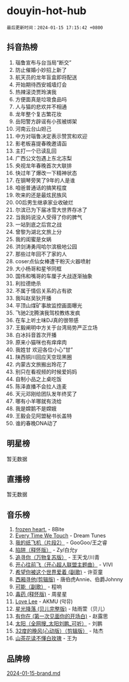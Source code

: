 # douyin-hot-hub

`最后更新时间：2024-01-15 17:15:42 +0800`

## 抖音热榜

1. 瑙鲁宣布与台当局“断交”
1. 防止催婚小妙招上新了
1. 航天员的龙年盲盒即将配送
1. 开始期待西安城墙灯会
1. 热辣滚烫贾玲演我
1. 方便面真是垃圾食品吗
1. 人与猫的悲欢并不相通
1. 龙年整个复古繁花妆
1. 岳阳警方辟谣有小孩被绑架
1. 河南云台山妲己
1. 中方对瑙鲁决定表示赞赏和欢迎
1. 影老板喜提春晚邀请函
1. 主打一个已读乱回
1. 广西公文包遇上东北冻梨
1. 央视龙年春晚首次大联排
1. 快过年了爆改一下精神状态
1. 在钢琴旁笑了9年的人是谁
1. 咱爸普通话的搞笑程度
1. 吹来的还是最炫民族风
1. 00后男生继承家业收破烂
1. 尔滨已为下届冰雪大世界存冰了
1. 当我妈说没人受得了你的脾气
1. 一站到底之后宫之战
1. 曾黎为湖北文旅上分
1. 我的闺蜜是女娲
1. 洪剑涛勇闯哈尔滨极地公园
1. 那些过年回不了家的人
1. coser点仙女棒遭干粉灭火器喷射
1. 大小杨哥和星爷同框
1. 国伟和嘴哥的车厘子大战逐渐抽象
1. 利拉德绝杀
1. 不属于情侣关系的占有欲
1. 我叫赵吴狄开播
1. 平顶山煤矿事故监控画面曝光
1. 飞驰2沈腾演我驾校教练发疯
1. 在车上听土味DJ真的很带感
1. 王毅阐明中方关于台湾局势严正立场
1. 白冰抖音首次开播
1. 原来小猫咪也有痒痒肉
1. 我姓甘 欢迎各位小心“甘”
1. 陕西铜川回应天空现黑圈
1. 内蒙古文旅搬出玲花了
1. 别只在看视频的时候爱妈妈
1. 自制小品之上桌吃饭
1. 陈泽直播不会拉人连麦
1. 天元邓刚给团队发年终奖了
1. 哪有小羊哪就有浇给
1. 我是嫦鹅不是嫦娥
1. 王毅会见阿盟秘书长盖特
1. 谁的春晚DNA动了

## 明星榜

暂无数据

## 直播榜

暂无数据

## 音乐榜

1. [frozen heart.](https://sf6-cdn-tos.douyinstatic.com/obj/tos-cn-ve-2774/oIIWJfyjIACZA9zQMtnJ6hQQhFC4vhCupoRBsO) - 8Bite
1. [Every Time We Touch](https://sf3-cdn-tos.douyinstatic.com/obj/tos-cn-ve-2774/ogN6lUKQeBBfEVhIOMikG1CcJjugxk1tztZyhP) - Dream Tunes
1. [我的纸飞机（片段2）](https://sf86-cdn-tos.douyinstatic.com/obj/tos-cn-ve-2774/oM2ZrKcg2CD5AeRB2gkeXOFB1IxAGJdZPazYHf) - GooGoo/王之睿
1. [陷阱（释怀版）](https://sf6-cdn-tos.douyinstatic.com/obj/tos-cn-ve-2774/oE8C21LeZrzKLDFfQYgMzx4GAIHageG5IzayY7) - Zy/白允y
1. [追寻你（万物复苏版）](https://sf6-cdn-tos.douyinstatic.com/obj/tos-cn-ve-2774/oYeAZJsbjIDit9APmBg8u6uDUQnHmoCf3gbo74) - 王天戈/川青
1. [开心往前飞（开心超人联盟主题曲）](https://sf86-cdn-tos.douyinstatic.com/obj/tos-cn-ve-2774/9d8fb7c82cf1421fb93a9fe925275e0a) - VIVI
1. [希望你被这个世界爱着 (副歌)](https://sf86-cdn-tos.douyinstatic.com/obj/tos-cn-ve-2774/oUHCmWQfZlE3QQBKBeD8rCFLpJzPgCpImhsxMt) - 许亚童
1. [西厢寻他(剪辑版)](https://sf86-cdn-tos.douyinstatic.com/obj/tos-cn-ve-2774/oUsAVfAQKlRNxEv5qxvIB8o5qmIWUcXbzJKJhw) - 唐伯虎Annie、伯爵Johnny
1. [可能（副歌）](https://sf86-cdn-tos.douyinstatic.com/obj/tos-cn-ve-2774/cde1731888894259b333569393c2fb51) - 程响
1. [毒药 (释怀版)](https://sf3-cdn-tos.douyinstatic.com/obj/tos-cn-ve-2774/oYILMEAzspdZBIzy4frJNB8ZHPHWAhiwowd4Ad) - 周星星
1. [Love Lee](https://sf86-cdn-tos.douyinstatic.com/obj/tos-cn-ve-2774/o05GbkJGbCBTdDnMtB0fwOYgkeZp23vrWQDQBS) - AKMU (악뮤)
1. [星光降落 (贝儿完整版)](https://sf86-cdn-tos.douyinstatic.com/obj/tos-cn-ve-2774/okwB9hAwyAtsFFkFBzAX1hOOfQuIoMNs0W2Mwr) - 陆雨萱（贝儿）
1. [有你在 (第一次见面你的开场白)](https://sf86-cdn-tos.douyinstatic.com/obj/tos-cn-ve-2774/oAthrQ3ClJBfI57uBoFEgNDYtNCZ0TSYQQfxQ0) - 赵露思
1. [太阳（全网搜_太阳刘鹏_可听）](https://sf86-cdn-tos.douyinstatic.com/obj/tos-cn-ve-2774/ogWbyIQnlBFImVbeDocRdCIYtBHlbJXgfZMvgz) - 刘鹏
1. [32度的晚风(心动版）（剪辑版）](https://sf86-cdn-tos.douyinstatic.com/obj/tos-cn-ve-2774/owNyabsyWdzUulxhoJfK8IBXgp0UMQAHpvGh2B) - 陆杰
1. [山茶花读不懂白玫瑰](https://sf86-cdn-tos.douyinstatic.com/obj/tos-cn-ve-2774/osfn8B7DktrRHEPJgPCfDbw7QDQEkwC16BxZg9) - 王为

## 品牌榜

[2024-01-15-brand.md](2024-01-15-brand.md)
